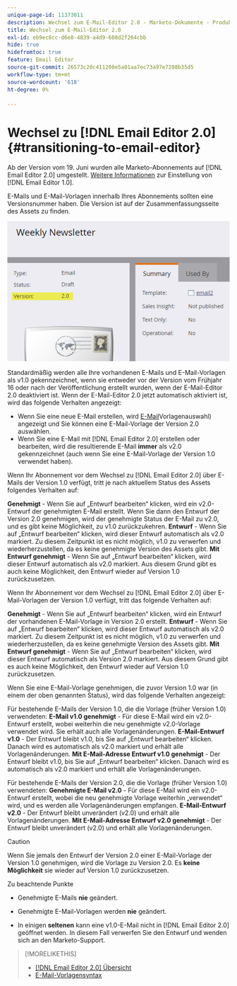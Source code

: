 ```yaml
---
unique-page-id: 11373011
description: Wechsel zum E-Mail-Editor 2.0 - Marketo-Dokumente - Produktdokumentation
title: Wechsel zum E-Mail-Editor 2.0
exl-id: eb9ec8cc-d6e8-4839-a4d9-608d2f264cbb
hide: true
hidefromtoc: true
feature: Email Editor
source-git-commit: 26573c20c411208e5a01aa7ec73a97e7208b35d5
workflow-type: tm+mt
source-wordcount: '618'
ht-degree: 0%

---
```


# Wechsel zu [!DNL Email Editor 2.0] {#transitioning-to-email-editor}

Ab der Version vom 19. Juni wurden alle Marketo-Abonnements auf [!DNL Email Editor 2.0] umgestellt. [Weitere Informationen](https://nation.marketo.com/docs/DOC-7038) zur Einstellung von [!DNL Email Editor 1.0].

E-Mails und E-Mail-Vorlagen innerhalb Ihres Abonnements sollten eine Versionsnummer haben. Die Version ist auf der Zusammenfassungsseite des Assets zu finden.

![](assets/five-5.png)

Standardmäßig werden alle Ihre vorhandenen E-Mails und E-Mail-Vorlagen als v1.0 gekennzeichnet, wenn sie entweder vor der Version vom Frühjahr 16 oder nach der Veröffentlichung erstellt wurden, wenn der E-Mail-Editor 2.0 deaktiviert ist. Wenn der E-Mail-Editor 2.0 jetzt automatisch aktiviert ist, wird das folgende Verhalten angezeigt:

* Wenn Sie eine neue E-Mail erstellen, wird [E-Mail](email-template-picker-overview.md)Vorlagenauswahl) angezeigt und Sie können eine E-Mail-Vorlage der Version 2.0 auswählen.
* Wenn Sie eine E-Mail mit [!DNL Email Editor 2.0] erstellen oder bearbeiten, wird die resultierende E-Mail **immer** als v2.0 gekennzeichnet (auch wenn Sie eine E-Mail-Vorlage der Version 1.0 verwendet haben).

Wenn Ihr Abonnement vor dem Wechsel zu [!DNL Email Editor 2.0] über E-Mails der Version 1.0 verfügt, tritt je nach aktuellem Status des Assets folgendes Verhalten auf:

**Genehmigt** - Wenn Sie auf „Entwurf bearbeiten“ klicken, wird ein v2.0-Entwurf der genehmigten E-Mail erstellt. Wenn Sie dann den Entwurf der Version 2.0 genehmigen, wird der genehmigte Status der E-Mail zu v2.0, und es gibt keine Möglichkeit, zu v1.0 zurückzukehren.
**Entwurf** - Wenn Sie auf „Entwurf bearbeiten“ klicken, wird dieser Entwurf automatisch als v2.0 markiert. Zu diesem Zeitpunkt ist es nicht möglich, v1.0 zu verwerfen und wiederherzustellen, da es keine genehmigte Version des Assets gibt.
**Mit Entwurf genehmigt** - Wenn Sie auf „Entwurf bearbeiten“ klicken, wird dieser Entwurf automatisch als v2.0 markiert. Aus diesem Grund gibt es auch keine Möglichkeit, den Entwurf wieder auf Version 1.0 zurückzusetzen.

Wenn Ihr Abonnement vor dem Wechsel zu [!DNL Email Editor 2.0] über E-Mail-Vorlagen der Version 1.0 verfügt, tritt das folgende Verhalten auf:

**Genehmigt** - Wenn Sie auf „Entwurf bearbeiten“ klicken, wird ein Entwurf der vorhandenen E-Mail-Vorlage in Version 2.0 erstellt.
**Entwurf** - Wenn Sie auf „Entwurf bearbeiten“ klicken, wird dieser Entwurf automatisch als v2.0 markiert. Zu diesem Zeitpunkt ist es nicht möglich, v1.0 zu verwerfen und wiederherzustellen, da es keine genehmigte Version des Assets gibt.
**Mit Entwurf genehmigt** - Wenn Sie auf „Entwurf bearbeiten“ klicken, wird dieser Entwurf automatisch als Version 2.0 markiert. Aus diesem Grund gibt es auch keine Möglichkeit, den Entwurf wieder auf Version 1.0 zurückzusetzen.

Wenn Sie eine E-Mail-Vorlage genehmigen, die zuvor Version 1.0 war (in einem der oben genannten Status), wird das folgende Verhalten angezeigt:

Für bestehende E-Mails der Version 1.0, die die Vorlage (früher Version 1.0) verwendeten:
**E-Mail v1.0 genehmigt** - Für diese E-Mail wird ein v2.0-Entwurf erstellt, wobei weiterhin die neu genehmigte v2.0-Vorlage verwendet wird. Sie erhält auch alle Vorlagenänderungen.
**E-Mail-Entwurf v1.0** - Der Entwurf bleibt v1.0, bis Sie auf „Entwurf bearbeiten“ klicken. Danach wird es automatisch als v2.0 markiert und erhält alle Vorlagenänderungen.
**Mit E-Mail-Adresse Entwurf v1.0 genehmigt** - Der Entwurf bleibt v1.0, bis Sie auf „Entwurf bearbeiten“ klicken. Danach wird es automatisch als v2.0 markiert und erhält alle Vorlagenänderungen.

Für bestehende E-Mails der Version 2.0, die die Vorlage (früher Version 1.0) verwendeten:
**Genehmigte E-Mail v2.0** - Für diese E-Mail wird ein v2.0-Entwurf erstellt, wobei die neu genehmigte Vorlage weiterhin „verwendet“ wird, und es werden alle Vorlagenänderungen empfangen.
**E-Mail-Entwurf v2.0** - Der Entwurf bleibt unverändert (v2.0) und erhält alle Vorlagenänderungen.
**Mit E-Mail-Adresse Entwurf v2.0 genehmigt** - Der Entwurf bleibt unverändert (v2.0) und erhält alle Vorlagenänderungen.

>[!CAUTION]
>
>Wenn Sie jemals den Entwurf der Version 2.0 einer E-Mail-Vorlage der Version 1.0 genehmigen, wird die Vorlage zu Version 2.0. Es **keine Möglichkeit** sie wieder auf Version 1.0 zurückzusetzen.

Zu beachtende Punkte

* Genehmigte E-Mails **nie** geändert.

* Genehmigte E-Mail-Vorlagen werden **nie** geändert.

* In einigen **seltenen** kann eine v1.0-E-Mail nicht in [!DNL Email Editor 2.0] geöffnet werden. In diesem Fall verwerfen Sie den Entwurf und wenden sich an den Marketo-Support.

>[!MORELIKETHIS]
>
>* [[!DNL Email Editor 2.0] Übersicht](/help/marketo/product-docs/email-marketing/general/email-editor-2/email-editor-v2-0-overview.md)
>* [E-Mail-Vorlagensyntax](/help/marketo/product-docs/email-marketing/general/email-editor-2/email-template-syntax.md)
